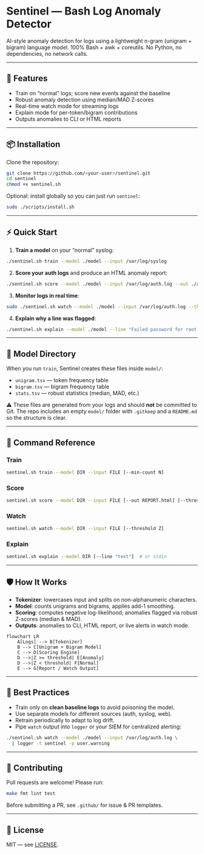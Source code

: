 # Sentinel — Bash Log Anomaly Detector

AI-style anomaly detection for logs using a lightweight n-gram (unigram + bigram) language model.
100% Bash + awk + coreutils. No Python, no dependencies, no network calls.

---

## 🚀 Features
- Train on “normal” logs; score new events against the baseline
- Robust anomaly detection using median/MAD Z-scores
- Real-time watch mode for streaming logs
- Explain mode for per-token/bigram contributions
- Outputs anomalies to CLI or HTML reports

---

## 📦 Installation

Clone the repository:

```bash
git clone https://github.com/<your-user>/sentinel.git
cd sentinel
chmod +x sentinel.sh
````

Optional: install globally so you can just run `sentinel`:

```bash
sudo ./scripts/install.sh
```

---

## ⚡ Quick Start

1. **Train a model** on your “normal” syslog:

```bash
./sentinel.sh train --model ./model --input /var/log/syslog
```

2. **Score your auth logs** and produce an HTML anomaly report:

```bash
./sentinel.sh score --model ./model --input /var/log/auth.log --out ./auth_report.html
```

3. **Monitor logs in real time**:

```bash
sudo ./sentinel.sh watch --model ./model --input /var/log/auth.log --threshold 3.0
```

4. **Explain why a line was flagged**:

```bash
./sentinel.sh explain --model ./model --line "Failed password for root from 203.0.113.55 port 52012 ssh2"
```

---

## 📂 Model Directory

When you run `train`, Sentinel creates these files inside `model/`:

* `unigram.tsv` — token frequency table
* `bigram.tsv` — bigram frequency table
* `stats.tsv` — robust statistics (median, MAD, etc.)

⚠️ These files are generated from your logs and should **not** be committed to Git.
The repo includes an empty `model/` folder with `.gitkeep` and a `README.md` so the structure is clear.

---

## 🔧 Command Reference

### Train

```bash
sentinel.sh train --model DIR --input FILE [--min-count N]
```

### Score

```bash
sentinel.sh score --model DIR --input FILE [--out REPORT.html] [--threshold Z] [--top K]
```

### Watch

```bash
sentinel.sh watch --model DIR --input FILE [--threshold Z]
```

### Explain

```bash
sentinel.sh explain --model DIR [--line "text"]  # or stdin
```

---

## 🛡️ How It Works

* **Tokenizer**: lowercases input and splits on non-alphanumeric characters.
* **Model**: counts unigrams and bigrams, applies add-1 smoothing.
* **Scoring**: computes negative log-likelihood; anomalies flagged via robust Z-scores (median & MAD).
* **Outputs**: anomalies to CLI, HTML report, or live alerts in watch mode.

```mermaid
flowchart LR
    A[Logs] --> B[Tokenizer]
    B --> C[Unigram + Bigram Model]
    C --> D[Scoring Engine]
    D -->|Z >= threshold| E[Anomaly]
    D -->|Z < threshold| F[Normal]
    E --> G[Report / Watch Output]
```

---

## 🧭 Best Practices

* Train only on **clean baseline logs** to avoid poisoning the model.
* Use separate models for different sources (auth, syslog, web).
* Retrain periodically to adapt to log drift.
* Pipe `watch` output into `logger` or your SIEM for centralized alerting:

```bash
./sentinel.sh watch --model ./model --input /var/log/auth.log \
  | logger -t sentinel -p user.warning
```

---

## 🤝 Contributing

Pull requests are welcome! Please run:

```bash
make fmt lint test
```

Before submitting a PR, see `.github/` for issue & PR templates.

---

## 📜 License

MIT — see [LICENSE](LICENSE).

```

